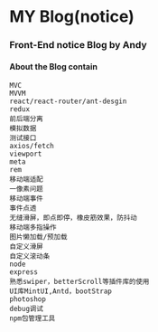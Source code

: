 # MY Blog(notice)

### Front-End notice Blog by Andy

#### About the Blog contain
	
	MVC
	MVVM
	react/react-router/ant-desgin
	redux
	前后端分离
	模拟数据
	测试接口
	axios/fetch
	viewport
	meta
	rem
	移动端适配
	一像素问题
	移动端事件
	事件点透
	无缝滑屏，即点即停，橡皮筋效果，防抖动
	移动端多指操作
	图片懒加载/预加载
	自定义滑屏
	自定义滚动条
	node
	express
	熟悉swiper，betterScroll等插件库的使用
	UI库MintUI,Antd，bootStrap
	photoshop
	debug调试
	npm包管理工具
